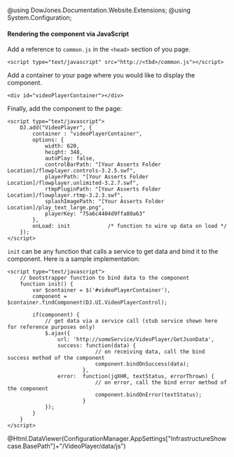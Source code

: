 ﻿@using DowJones.Documentation.Website.Extensions;
@using System.Configuration;
#### Rendering the component via JavaScript

Add a reference to `common.js` in the `<head>` section of you page.

	<script type="text/javascript" src="http://<tbd>/common.js"></script>

Add a container to your page where you would like to display the component.

	<div id="videoPlayerContainer"></div>

Finally, add the component to the page:

	<script type="text/javascript">
		DJ.add("VideoPlayer", {
			container : "videoPlayerContainer",
			options: {
                width: 620,
                height: 348,
                autoPlay: false,
                controlBarPath: "[Your Asserts Folder Location]/flowplayer.controls-3.2.5.swf",
                playerPath: "[Your Asserts Folder Location]/flowplayer.unlimited-3.2.7.swf",
                rtmpPluginPath: "[Your Asserts Folder Location]/flowplayer.rtmp-3.2.3.swf",
                splashImagePath: "[Your Asserts Folder Location]/play_text_large.png",
                playerKey: "75a6c4404d9ffa80a63"
            },			
            onLoad: init			/* function to wire up data on load */
		}); 
	</script>	  

	
`init` can be any function that calls a service to get data and bind it to the component. Here is a sample implementation:

	<script type="text/javascript">
		// bootstrapper function to bind data to the component
		function init() {
			var $container = $('#videoPlayerContainer'),
			component = $container.findComponent(DJ.UI.VideoPlayerControl);

			if(component) {
				// get data via a service call (stub service shown here for reference purposes only)
				$.ajax({
					url: 'http://someService/VideoPlayer/GetJsonData',
					success: function(data) {
								// on receiving data, call the bind success method of the component
								component.bindOnSuccess(data);
							},
					error:  function(jqXHR, textStatus, errorThrown) {
								// on error, call the bind error method of the component
								component.bindOnError(textStatus);
							}
				});
			}
		}
	</script>

@Html.DataViewer(ConfigurationManager.AppSettings["InfrastructureShowcase.BasePath"]+"/VideoPlayer/data/js")